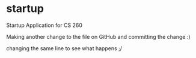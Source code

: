 # startup
Startup Application for CS 260

Making another change to the file on GitHub and committing the change :)

changing the same line to see what happens ;/
